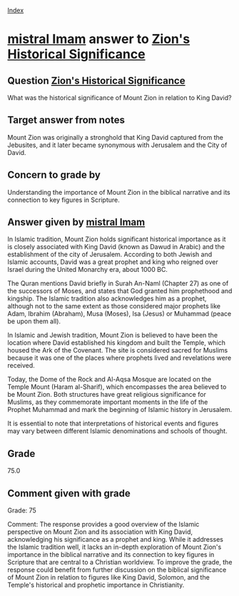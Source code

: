 
[Index](../../index.md)
# [mistral Imam](../../answering_models/mistral_Imam.md) answer to [Zion's Historical Significance](../../questions/Zion's_Historical_Significance.md)

## Question [Zion's Historical Significance](../../questions/Zion's_Historical_Significance.md)
What was the historical significance of Mount Zion in relation to King David?

## Target answer from notes
Mount Zion was originally a stronghold that King David captured from the Jebusites, and it later became synonymous with Jerusalem and the City of David.

## Concern to grade by
Understanding the importance of Mount Zion in the biblical narrative and its connection to key figures in Scripture.

## Answer given by [mistral Imam](../../answering_models/mistral_Imam.md)
 In Islamic tradition, Mount Zion holds significant historical importance as it is closely associated with King David (known as Dawud in Arabic) and the establishment of the city of Jerusalem. According to both Jewish and Islamic accounts, David was a great prophet and king who reigned over Israel during the United Monarchy era, about 1000 BC.

The Quran mentions David briefly in Surah An-Naml (Chapter 27) as one of the successors of Moses, and states that God granted him prophethood and kingship. The Islamic tradition also acknowledges him as a prophet, although not to the same extent as those considered major prophets like Adam, Ibrahim (Abraham), Musa (Moses), Isa (Jesus) or Muhammad (peace be upon them all).

In Islamic and Jewish tradition, Mount Zion is believed to have been the location where David established his kingdom and built the Temple, which housed the Ark of the Covenant. The site is considered sacred for Muslims because it was one of the places where prophets lived and revelations were received.

Today, the Dome of the Rock and Al-Aqsa Mosque are located on the Temple Mount (Haram al-Sharif), which encompasses the area believed to be Mount Zion. Both structures have great religious significance for Muslims, as they commemorate important moments in the life of the Prophet Muhammad and mark the beginning of Islamic history in Jerusalem.

It is essential to note that interpretations of historical events and figures may vary between different Islamic denominations and schools of thought.

## Grade
75.0

## Comment given with grade
Grade: 75

Comment: The response provides a good overview of the Islamic perspective on Mount Zion and its association with King David, acknowledging his significance as a prophet and king. While it addresses the Islamic tradition well, it lacks an in-depth exploration of Mount Zion's importance in the biblical narrative and its connection to key figures in Scripture that are central to a Christian worldview. To improve the grade, the response could benefit from further discussion on the biblical significance of Mount Zion in relation to figures like King David, Solomon, and the Temple's historical and prophetic importance in Christianity.
